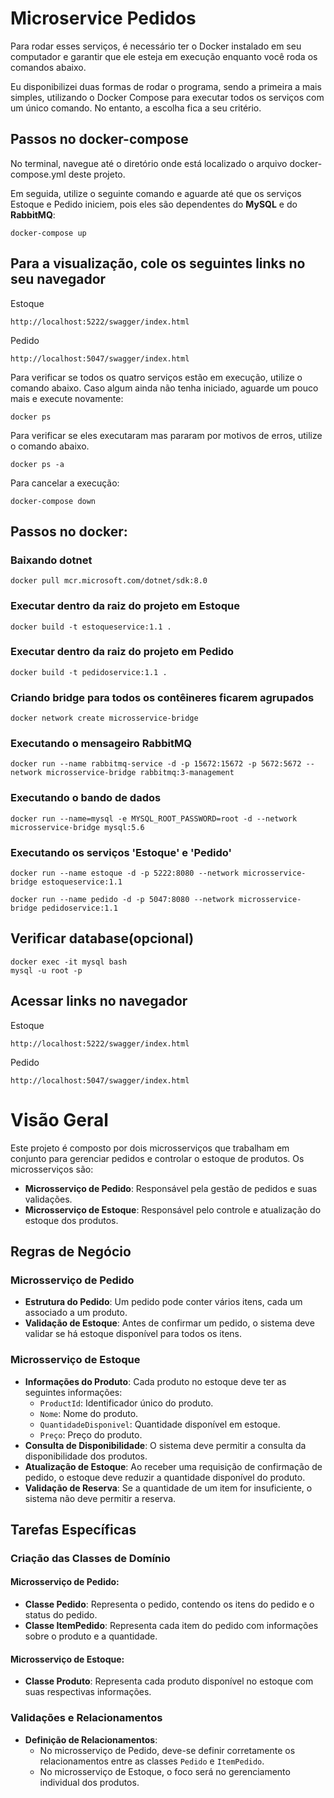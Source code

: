 # Microservice Pedidos

Para rodar esses serviços, é necessário ter o Docker instalado em seu computador e garantir que ele esteja em execução enquanto você roda os comandos abaixo.

Eu disponibilizei duas formas de rodar o programa, sendo a primeira a mais simples, utilizando o Docker Compose para executar todos os serviços com um único comando. No entanto, a escolha fica a seu critério.

## Passos no docker-compose

No terminal, navegue até o diretório onde está localizado o arquivo docker-compose.yml deste projeto.

Em seguida, utilize o seguinte comando e aguarde até que os serviços Estoque e Pedido iniciem, pois eles são dependentes do **MySQL** e do **RabbitMQ**:

```
docker-compose up
```
## Para a visualização, cole os seguintes links no seu navegador
Estoque
```
http://localhost:5222/swagger/index.html
```
Pedido
```
http://localhost:5047/swagger/index.html
```
Para verificar se todos os quatro serviços estão em execução, utilize o comando abaixo. Caso algum ainda não tenha iniciado, aguarde um pouco mais e execute novamente:
```
docker ps
```
Para verificar se eles executaram mas pararam por motivos de erros, utilize o comando abaixo.
```
docker ps -a
```
Para cancelar a execução:
```
docker-compose down
```


## Passos no docker:

### Baixando dotnet
```
docker pull mcr.microsoft.com/dotnet/sdk:8.0
```

### Executar dentro da raiz do projeto em Estoque
```
docker build -t estoqueservice:1.1 .
```

### Executar dentro da raiz do projeto em Pedido
```
docker build -t pedidoservice:1.1 .
```

### Criando bridge para todos os contêineres ficarem agrupados
```
docker network create microsservice-bridge
```

### Executando o mensageiro RabbitMQ

```
docker run --name rabbitmq-service -d -p 15672:15672 -p 5672:5672 --network microsservice-bridge rabbitmq:3-management
```

### Executando o bando de dados 
```
docker run --name=mysql -e MYSQL_ROOT_PASSWORD=root -d --network microsservice-bridge mysql:5.6
```

### Executando os serviços 'Estoque' e 'Pedido'
```
docker run --name estoque -d -p 5222:8080 --network microsservice-bridge estoqueservice:1.1
```
```
docker run --name pedido -d -p 5047:8080 --network microsservice-bridge pedidoservice:1.1
```

## Verificar database(opcional)
```
docker exec -it mysql bash
mysql -u root -p
```

## Acessar links no navegador
Estoque
```
http://localhost:5222/swagger/index.html
```

Pedido
```
http://localhost:5047/swagger/index.html
```

# Visão Geral

Este projeto é composto por dois microsserviços que trabalham em conjunto para gerenciar pedidos e controlar o estoque de produtos. Os microsserviços são:

- **Microsserviço de Pedido**: Responsável pela gestão de pedidos e suas validações.
- **Microsserviço de Estoque**: Responsável pelo controle e atualização do estoque dos produtos.

## Regras de Negócio

### Microsserviço de Pedido

- **Estrutura do Pedido**: Um pedido pode conter vários itens, cada um associado a um produto.
- **Validação de Estoque**: Antes de confirmar um pedido, o sistema deve validar se há estoque disponível para todos os itens.

### Microsserviço de Estoque

- **Informações do Produto**: Cada produto no estoque deve ter as seguintes informações:
  - `ProductId`: Identificador único do produto.
  - `Nome`: Nome do produto.
  - `QuantidadeDisponivel`: Quantidade disponível em estoque.
  - `Preço`: Preço do produto.
- **Consulta de Disponibilidade**: O sistema deve permitir a consulta da disponibilidade dos produtos.
- **Atualização de Estoque**: Ao receber uma requisição de confirmação de pedido, o estoque deve reduzir a quantidade disponível do produto.
- **Validação de Reserva**: Se a quantidade de um item for insuficiente, o sistema não deve permitir a reserva.

## Tarefas Específicas

### Criação das Classes de Domínio

#### Microsserviço de Pedido:

- **Classe Pedido**: Representa o pedido, contendo os itens do pedido e o status do pedido.
- **Classe ItemPedido**: Representa cada item do pedido com informações sobre o produto e a quantidade.

#### Microsserviço de Estoque:

- **Classe Produto**: Representa cada produto disponível no estoque com suas respectivas informações.

### Validações e Relacionamentos

- **Definição de Relacionamentos**:
  - No microsserviço de Pedido, deve-se definir corretamente os relacionamentos entre as classes `Pedido` e `ItemPedido`.
  - No microsserviço de Estoque, o foco será no gerenciamento individual dos produtos.
